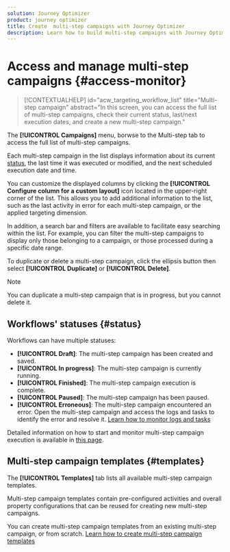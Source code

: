 ```yaml
---
solution: Journey Optimizer
product: journey optimizer
title: Create  multi-step campaigns with Journey Optimizer
description: Learn how to build multi-step campaigns with Journey Optimizer
---
```

# Access and manage multi-step campaigns {#access-monitor}

>[!CONTEXTUALHELP]
>id="acw_targeting_workflow_list"
>title="Multi-step campaign"
>abstract="In this screen, you can access the full list of multi-step campaigns, check their current status, last/next execution dates, and create a new multi-step campaign."

The **[!UICONTROL Campaigns]** menu, borwse to the Multi-step tab to access the full list of multi-step campaigns. 


Each multi-step campaign in the list displays information about its current [status](#status), the last time it was executed or modified, and the next scheduled execution date and time.

You can customize the displayed columns by clicking the **[!UICONTROL Configure column for a custom layout]** icon located in the upper-right corner of the list. This allows you to add additional information to the list, such as the last activity in error for each multi-step campaign, or the applied targeting dimension.

In addition, a search bar and filters are available to facilitate easy searching within the list. For example, you can filter the multi-step campaigns to display only those belonging to a campaign, or those processed during a specific date range.

To duplicate or delete a multi-step campaign, click the ellipsis button then select **[!UICONTROL Duplicate]** or **[!UICONTROL Delete]**. 

>[!NOTE]
>
>You can duplicate a multi-step campaign that is in progress, but you cannot delete it.

## Workflows' statuses {#status}

Workflows can have multiple statuses:

* **[!UICONTROL Draft]**: The multi-step campaign has been created and saved.
* **[!UICONTROL In progress]**: The multi-step campaign is currently running.
* **[!UICONTROL Finished]**: The multi-step campaign execution is complete.
* **[!UICONTROL Paused]**: The multi-step campaign has been paused.
* **[!UICONTROL Erroneous]**: The multi-step campaign encountered an error. Open the multi-step campaign and access the logs and tasks to identify the error and resolve it. [Learn how to monitor logs and tasks](start-monitor-campaigns.md#logs-tasks)

Detailed information on how to start and monitor multi-step campaign execution is available in [this page](start-monitor-campaign.md).

## Multi-step campaign templates {#templates}

The **[!UICONTROL Templates]** tab lists all available multi-step campaign templates.

Multi-step campaign templates contain pre-configured activities and overall property configurations that can be reused for creating new multi-step campaigns.

You can create multi-step campaign templates from an existing multi-step campaign, or from scratch. [Learn how to create multi-step campaign templates](create-ms-campaign.md#campaign-templates)
